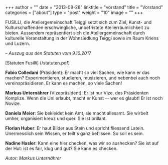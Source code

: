 +++
author = ""
date = "2013-09-28"
linktitle = "vorstand"
title = "Vorstand"
categories = ["about"]
type = "post"
weight = "10"
image = ""
+++

FUSILLI, die Ateliergemeinschaft Teiggi setzt sich zum Ziel, Kunst- und Kulturschaffenden erschwingliche, unbefristete Atelierräumlichkeit zu bieten. Ausserdem repräsentiert sich die Ateliergemeinschaft durch kulturelle Veranstaltung in der Wohnsiedlung Teiggi sowie im Raum Kriens und Luzern.

*– Auszug aus den Statuten vom 9.10.2017*


[Statuten Fusilli] (/statuten.pdf)

<b>Fabio Colledani</b> (Präsident): Er macht so viel Sachen, wie kann er das machen? Experimentieren, studieren, musizieren, und nebenbei auch noch vereinspräsidieren. Er kann es machen, so viele Sachen!

<b>Markus Unternährer</b> (Vizepräsident): Er ist nur Vize, des Präsidenten Komplize. Wenn die Uni erlaubt, macht er Kunst -- wer es glaubt! Er ist noch Novize.

<b>Daniela Meier</b>: Sie bekleidet kein Amt, sie macht allesamt. Sie wirbelt umher, organisiert kreuz und quer. Sie ist brillant.

<b>Florian Huber</b>: Er haut Bilder aus Stein und spricht fliessend Latein. Unermesslich sein Wissen, er teilt's ganz beflissen. So soll es sein.

<b>Nadine Hasler</b>: Kann eine hier checken, was wir so aushecken? Sie ist auf der Hut: ist es fair, klug und gut? Sie kann es checken.


*Autor: Markus Unternährer*
